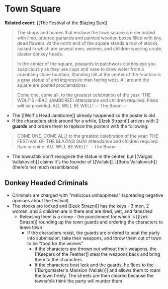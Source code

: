 # Town Square
**Related event:** [[The Festival of the Blazing Sun]]
> The shops and homes that enclose the town square are decorated with limp, tattered garlands and painted wooden boxes filled with tiny, dead flowers. At the north end of the square stands a row of stocks, locked in which are several men, women, and children wearing crude, plaster donkey heads.
> 
> In the center of the square, peasants in patchwork clothes eye you suspiciously as they use cups and vase to draw water from a crumbling stone fountain. Standing tall at the center of the fountain is a gray statue of and impressive man facing west. All around the square are posted proclamations:
> 
> Come one, come all,
> to the greatest celebration of the year:
> THE WOLF'S HEAD JAMBOREE!
> Attendance and children required.
> Pikes will be provided.
> ALL WILL BE WELL!
> -- The Baron --

* The [[Wolf's Head Jamboree]] already happened so the poster is old
* If the characters stick around for a while, [[Izek Strazni]] arrives with 2 **guards** and orders them to replace the posters with the following:

> COME ONE, COME ALL!
> to the greatest celebration of the year:
> THE FESTIVAL OF THE BLAZING SUN!
> Attendance and children required.
> Rain or shine.
> ALL WILL BE WELL!
>  -- The Baron --

* The townsfolk don't recognize the statue in the center, but [[Vargas Vallakovich]] claims it's the founder of [[Vallaki]], [[Boris Vallakovich]] (there's not much resemblance)

## Donkey Headed Criminals
* Criminals are charged with "malicious unhappiness" (spreading negative opinions about the festival)
* The stocks are locked and [[Izek Strazni]] has the keys - 3 men, 2 women, and 3 children are in there and are tired, wet, and famished
  * Releasing them is a crime - the punishment for which is [[Izek Strazni]] rounding up the town guards and ordering the characters to leave town
    * If the characters resist, the guards are ordered to beat the party into submission, take their weapons, and throw them out of town to be "food for the wolves"
      * if the characters are thrown out without their weapons, the [[Keepers of the Feather]] steal the weapons back and bring them to the characters
      * If the characters beat Izek and the guards, he flees to the [[Burgomaster's Mansion (Vallaki)]] and allows them to roam the town freely. The streets are then cleared because the townsfolk think the party will murder them